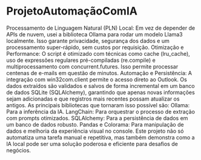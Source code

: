 # ProjetoAutomaçãoComIA
Processamento de Linguagem Natural (PLN) Local: Em vez de depender de APIs de nuvem, usei a biblioteca Ollama para rodar um modelo Llama3 localmente. Isso garante privacidade, segurança dos dados e um processamento super-rápido, sem custos por requisição.  Otimização e Performance: O script é otimizado com técnicas como cache (lru_cache), uso de expressões regulares pré-compiladas (re.compile) e multiprocessamento com concurrent.futures. Isso permite processar centenas de e-mails em questão de minutos.  Automação e Persistência: A integração com win32com.client permite o acesso direto ao Outlook. Os dados extraídos são validados e salvos de forma incremental em um banco de dados SQLite (SQLAlchemy), garantindo que apenas novas informações sejam adicionadas e que registros mais recentes possam atualizar os antigos.  As principais bibliotecas que tornaram isso possível são:  Ollama: Para a inferência da IA.  LangChain: Para orquestrar o processo de extração com prompts otimizados.  SQLAlchemy: Para a persistência de dados em um banco de dados robusto.  Pandas e Colorama: Para manipulação de dados e melhoria da experiência visual no console.  Este projeto não só automatiza uma tarefa manual e repetitiva, mas também demonstra como a IA local pode ser uma solução poderosa e eficiente para desafios de negócios.
